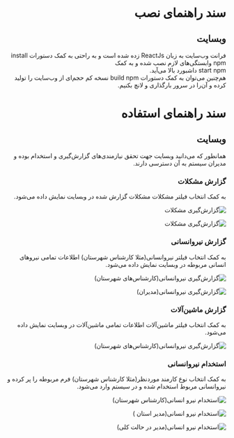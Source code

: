<div dir="rtl">

# سند راهنمای نصب

## وبسایت

فرانت وب‌سایت به زبان ReactJs زده شده است و به راحتی به کمک دستورات
install npm وابستگی‌های لازم نصب شده و به کمک\
start npm داشبورد بالا می‌آید.\
هم‌چنین می‌توان به کمک دستورات build npm نسخه کم حجم‌ای از وب‌سایت را
تولید کرده و آن‌را در سرور بارگذاری و لانچ بکنیم.

# سند راهنمای استفاده

## وبسایت

همانطور که می‌دانید وبسایت جهت تحقق نیازمندی‌های گزارش‌گیری و استخدام
بوده و مدیران سیستم به آن دسترسی دارند.

### گزارش مشکلات

به کمک انتخاب فیلتر مشکلات مشکلات گزارش شده در وبسایت نمایش داده می‌شود.

![گزارش‌گیری
مشکلات](images/AppsUseDoc/dash_problems.png)

![گزارش‌گیری
مشکلات](images/AppsUseDoc/dash_problems2.png)

### گزارش نیروانسانی

به کمک انتخاب فیلتر نیروانسانی(مثلا کارشناس شهرستان) اطلاعات تمامی
نیروهای انسانی مربوطه در وبسایت نمایش داده می‌شود.

![گزارش‌گیری نیروانسانی(کارشناس‌های
شهرستان)](images/AppsUseDoc/dash_inspector.png)

![گزارش‌گیری
نیروانسانی(‌مدیران)](images/AppsUseDoc/dash_country.jpg)

### گزارش ماشین‌آلات

به کمک انتخاب فیلتر ماشین‌آلات اطلاعات تمامی ماشین‌آلات در وبسایت نمایش
داده می‌شود.

![گزارش‌گیری نیروانسانی(کارشناس‌های
شهرستان)](images/AppsUseDoc/dash_machinery.png)

### استخدام نیروانسانی

به کمک انتخاب نوع کارمند موردنظر(مثلا کارشناس شهرستان) فرم مربوطه را پر
کرده و نیروانسانی مربوط استخدام شده و در سیستم وارد می‌شود.

![استخدام نیرو انسانی(کارشناس
شهرستان)](images/AppsUseDoc/dash_recruit.png)

![استخدام نیرو انسانی(مدیر استان
)](images/AppsUseDoc/dash_city.jpg)

![استخدام نیرو انسانی(مدیر در حالت
کلی)](images/AppsUseDoc/dash_manager.jpg)

 </div>
